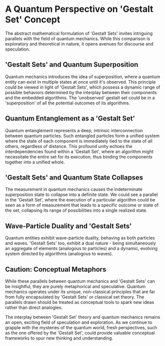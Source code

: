# A Quantum Perspective on 'Gestalt Set' Concept

The abstract mathematical formulation of 'Gestalt Sets' invites intriguing parallels with the field of quantum mechanics. While this comparison is exploratory and theoretical in nature, it opens avenues for discourse and speculation. 

## 'Gestalt Sets' and Quantum Superposition

Quantum mechanics introduces the idea of superposition, where a quantum entity can exist in multiple states at once until it's observed. This principle could be viewed in light of 'Gestalt Sets', which possess a dynamic range of possible behaviors determined by the interplay between their components and the embedded algorithms. The 'unobserved' gestalt set could be in a 'superposition' of all the potential outcomes of its algorithms. 

## Quantum Entanglement as a 'Gestalt Set'

Quantum entanglement represents a deep, intrinsic interconnection between quantum particles. Such entangled particles form a unified system where the state of each component is immediately tied to the state of all others, regardless of distance. This profound unity echoes the interdependencies found within a 'Gestalt Set', where an algorithm might necessitate the entire set for its execution, thus binding the components together into a unified whole.

## 'Gestalt Sets' and Quantum State Collapses

The measurement in quantum mechanics causes the indeterminate superposition state to collapse into a definite state. We could see a parallel in the 'Gestalt Set', where the execution of a particular algorithm could be seen as a form of measurement that leads to a specific outcome or state of the set, collapsing its range of possibilities into a single realized state.

## Wave-Particle Duality and 'Gestalt Sets'

Quantum entities exhibit wave-particle duality, behaving as both particles and waves. 'Gestalt Sets' too, exhibit a dual nature - being simultaneously an aggregate of elements (analogous to particles) and a dynamic, evolving system directed by algorithms (analogous to waves).

## Caution: Conceptual Metaphors

While these parallels between quantum mechanics and 'Gestalt Sets' can be insightful, they are purely metaphorical and speculative. Quantum mechanics operates under its unique, non-classical principles that are far from fully encapsulated by 'Gestalt Sets' or classical set theory. The parallels drawn should be treated as conceptual tools to spark new ideas rather than direct analogies.

The interplay between 'Gestalt Set' theory and quantum mechanics remains an open, exciting field of speculation and exploration. As we continue to grapple with the mysteries of the quantum world, fresh perspectives, such as the one offered by the 'Gestalt Set', could provide valuable conceptual frameworks to spur new thinking and understanding.
